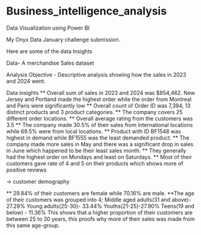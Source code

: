 # Business_intelligence_analysis
Data Visualization using Power BI

My Onyx Data January challenge submission.

Here are some of the data Insights

Data- A merchandise Sales dataset

Analysis Objective - Descriptive analysis showing how the sales in 2023 and 2024 went.

Data insights
** Overall sum of sales in 2023 and 2024 was $854,462. New Jersey and Portland made the highest order while the order from Montreal and Paris were significantly low
** Overall count of Order ID was 7,394, 13 distinct products and 3 product categories.
** The company covers 25 different order locations.
** Overall average rating from the customers was 3.5
** The company made 30.5% of their sales from international locations while 69.5% were from local locations.
** Product with ID BF1548 was highest in demand while BF1555 was the least demanded product.
** The company made more sales in May and there was a significant drop in sales in June which happened to be their least sales month.
** They generally had the highest order on Mondays and least on Saturdays.
** Most of their customers gave rate of 4 and 5 on their products which shows more of positive reviews 

-> customer demography

** 29.84% of their customers are female while 70.16% are male. 
**The age of their customers was grouped into 4; 
Middle aged adults(31 and above)- 27.29%
Young adults(25-30)- 33.44%
Youths(21-25)-27.90% 
Teens(19 and below) - 11.36%
This shows that a higher proportion of their customers are between 25 to 30 years, this proofs why more of their sales was made from this same age-group.
